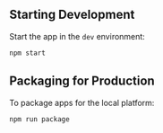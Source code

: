 ## Starting Development

Start the app in the `dev` environment:

```bash
npm start
```

## Packaging for Production

To package apps for the local platform:

```bash
npm run package
```